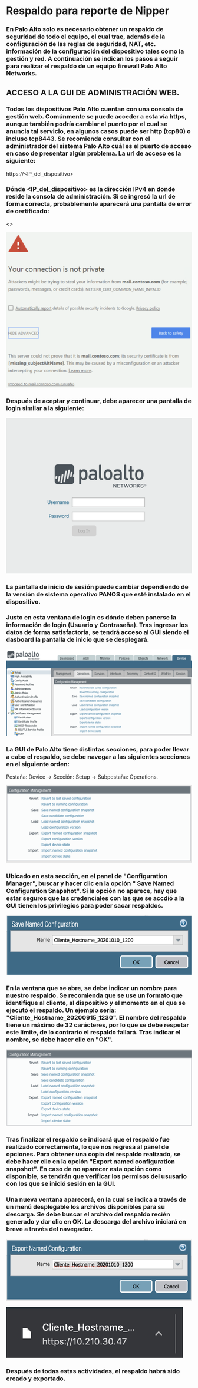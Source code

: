 # Respaldo para reporte de Nipper

### En Palo Alto solo es necesario obtener un respaldo de seguridad de todo el equipo, el cual trae, además de la configuración de las reglas de seguridad, NAT, etc. información de la configuración del dispositivo tales como la gestión y red. A continuación se indican los pasos a seguir para realizar el respaldo de un equipo firewall Palo Alto Networks.

## ACCESO A LA GUI DE ADMINISTRACIÓN WEB.

### Todos los dispositivos Palo Alto cuentan con una consola de gestión web. Comúnmente se puede acceder a esta vía https, aunque también podría cambiar el puerto por el cual se anuncia tal servicio, en algunos casos puede ser http (tcp80) o incluso tcp8443. Se recomienda consultar con el administrador del sistema Palo Alto cuál es el puerto de acceso en caso de presentar algún problema. La url de acceso es la siguiente:

https://<IP_del_dispositivo>

### Dónde <IP_del_dispositivo> es la dirección IPv4 en donde reside la consola de administración. Si se ingresó la url de forma correcta, probablemente aparecerá una pantalla de error de certificado:

<<Pantalla de error de certificado>>

![Resp_PAN00001.png](https://raw.githubusercontent.com/EgaleanaDexperts/services-manual/master/manual/Images/Resp_PAN00001.png)


### Después de aceptar y continuar, debe aparecer una pantalla de login similar a la siguiente:

![Resp_PAN00002.png](https://raw.githubusercontent.com/EgaleanaDexperts/services-manual/master/manual/Images/Resp_PAN00002.png)

### La pantalla de inicio de sesión puede cambiar dependiendo de la versión de sistema operativo PANOS que esté instalado en el dispositivo.

### Justo en esta ventana de login es dónde deben ponerse la información de login (Usuario y Contraseña). Tras ingresar los datos de forma satisfactoria, se tendrá acceso al GUI siendo el dasboard la pantalla de inicio que se desplegará.

![Resp_PAN00003.png](https://raw.githubusercontent.com/EgaleanaDexperts/services-manual/master/manual/Images/Resp_PAN00003.png)

### La GUI de Palo Alto tiene distintas secciones, para poder llevar a cabo el respaldo, se debe navegar a las siguientes secciones en el siguiente orden:

Pestaña: Device -> Sección: Setup -> Subpestaña: Operations.

![Resp_PAN00004.png](https://raw.githubusercontent.com/EgaleanaDexperts/services-manual/master/manual/Images/Resp_PAN00004.png)

### Ubicado en esta sección, en el panel de "Configuration Manager", buscar y hacer clic en la opción " Save Named Configuration Snapshot". Si la opción no aparece, hay que estar seguros que las credenciales con las que se accdió a la GUI tienen los privilegios para poder sacar respaldos.

![Resp_PAN00005.png](https://raw.githubusercontent.com/EgaleanaDexperts/services-manual/master/manual/Images/Resp_PAN00005.png)

### En la ventana que se abre, se debe indicar un nombre para nuestro respaldo. Se recomienda que se use un formato que identifique al cliente, al dispositivo y el momento en el que se ejecutó el respaldo. Un ejemplo sería: "Cliente_Hostname_20200915_1230". El nombre del respaldo tiene un máximo de 32 carácteres, por lo que se debe respetar este límite, de lo contrario el respaldo fallará. Tras indicar el nombre, se debe hacer clic en "OK".

![Resp_PAN00006.png](https://raw.githubusercontent.com/EgaleanaDexperts/services-manual/master/manual/Images/Resp_PAN00006.png)

### Tras finalizar el respaldo se indicará que el respaldo fue realizado correctamente, lo que nos regresa al panel de opciones. Para obtener una copia del respaldo realizado, se debe hacer clic en la opción "Export named configuration snapshot". En caso de no aparecer esta opción como disponible, se tendrán que verificar los permisos del ususario con los que se inició sesión en la GUI.

### Una nueva ventana aparecerá, en la cual se indica a través de un menú desplegable los archivos disponibles para su descarga. Se debe buscar el archivo del respaldo recién generado y dar clic en OK. La descarga del archivo iniciará en breve a través del navegador.

![Resp_PAN00008.png](https://raw.githubusercontent.com/EgaleanaDexperts/services-manual/master/manual/Images/Resp_PAN00008.png)

![Resp_PAN00009.png](https://raw.githubusercontent.com/EgaleanaDexperts/services-manual/master/manual/Images/Resp_PAN00009.png)

### Después de todas estas actividades, el respaldo habrá sido creado y exportado.